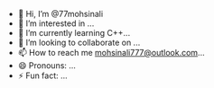 - 👋 Hi, I’m @77mohsinali
- 👀 I’m interested in ...
- 🌱 I’m currently learning C++...
- 💞️ I’m looking to collaborate on ...
- 📫 How to reach me mohsinali777@outlook.com...
- 😄 Pronouns: ...
- ⚡ Fun fact: ...

<!---
77mohsinali/77mohsinali is a ✨ special ✨ repository because its `README.md` (this file) appears on your GitHub profile.
You can click the Preview link to take a look at your changes.
--->
